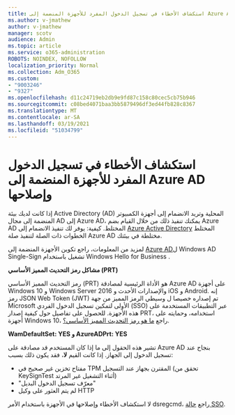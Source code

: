 ```yaml
---
title: استكشاف الأخطاء في تسجيل الدخول المفرد للأجهزة المنضمة إلى Azure AD وإصلاحها
ms.author: v-jmathew
author: v-jmathew
manager: scotv
audience: Admin
ms.topic: article
ms.service: o365-administration
ROBOTS: NOINDEX, NOFOLLOW
localization_priority: Normal
ms.collection: Adm_O365
ms.custom:
- "9003246"
- "9327"
ms.openlocfilehash: d11c24719eb2db9e9fd87c158c80cec5cb75b946
ms.sourcegitcommit: c08bed4071baa3bb5879496df3ed44fb828c8367
ms.translationtype: MT
ms.contentlocale: ar-SA
ms.lasthandoff: 03/19/2021
ms.locfileid: "51034799"
---
```

# <a name="troubleshoot-single-sign-on-for-azure-ad-joined-devices"></a>استكشاف الأخطاء في تسجيل الدخول المفرد للأجهزة المنضمة إلى Azure AD وإصلاحها

إذا كانت لديك بيئة Active Directory (AD) المحلية وتريد الانضمام إلى أجهزة الكمبيوتر المنضمة إلى مجال AD إلى Azure AD، يمكنك تنفيذ ذلك من خلال القيام بضم Azure AD المختلط. كيفية: يوفر لك تنفيذ الانضمام إلى [Azure Active Directory](https://docs.microsoft.com/azure/active-directory/devices/hybrid-azuread-join-plan) المختلط الخطوات ذات الصلة لتنفيذ صلة Azure AD مختلطة في بيئتك.

لمزيد من المعلومات، راجع تكوين الأجهزة المنضمة إلى [Azure AD](https://docs.microsoft.com/windows/security/identity-protection/hello-for-business/hello-hybrid-aadj-sso-base)ل Windows AD Single-Sign تشغيل باستخدام Windows Hello for Business .

**مشاكل رمز التحديث المميز الأساسي (PRT)**

رمز التحديث المميز الأساسي (PRT) هو الأداة الرئيسية لمصادقة Azure AD على أجهزة Windows 10 و Windows Server 2016 والإصدارات الأحدث و iOS و Android. إنه رمز JSON Web Token (JWT) تم إصداره خصيصا ل وسيطي الرمز المميز من جهة Microsoft الأولى لتمكين تسجيل الدخول الفردي (SSO) عبر التطبيقات المستخدمة على هذه الأجهزة. للحصول على تفاصيل حول كيفية إصدار PRT، استخدامه، وحمايته على أجهزة Windows 10، راجع [ما هو رمز التحديث المميز الأساسي؟](https://docs.microsoft.com/azure/active-directory/devices/concept-primary-refresh-token).

**WamDefaultSet: YES و AzureADPrt: YES**

تشير هذه الحقول إلى ما إذا كان المستخدم قد مصادقة على Azure AD بنجاح عند تسجيل الدخول إلى الجهاز. إذا كانت القيم **لا**، فقد يكون ذلك بسبب:

- مفتاح تخزين غير صحيح في TPM المقترن بجهاز عند التسجيل (تحقق من KeySignTest أثناء التشغيل غير المرتد)
- "معرّف تسجيل الدخول البديل"
- لم يتم العثور على وكيل HTTP

لا استكشاف الأخطاء وإصلاحها في الأجهزة باستخدام الأمر dsregcmd، راجع [حالة SSO](https://docs.microsoft.com/azure/active-directory/devices/troubleshoot-device-dsregcmd#sso-state).
